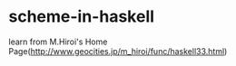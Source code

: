 # scheme-in-haskell
learn from M.Hiroi's Home Page(http://www.geocities.jp/m_hiroi/func/haskell33.html)
